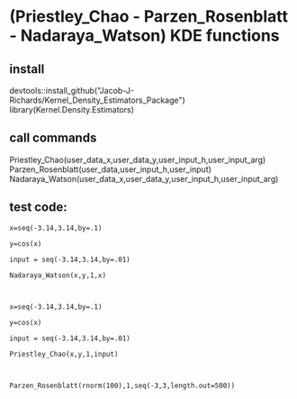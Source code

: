 # (Priestley_Chao - Parzen_Rosenblatt - Nadaraya_Watson) KDE functions 

## install 
devtools::install_github("Jacob-J-Richards/Kernel_Density_Estimators_Package")
library(Kernel.Density.Estimators)

## call commands 
Priestley_Chao(user_data_x,user_data_y,user_input_h,user_input_arg)
Parzen_Rosenblatt(user_data,user_input_h,user_input)
Nadaraya_Watson(user_data_x,user_data_y,user_input_h,user_input_arg)


## test code:

    
    x=seq(-3.14,3.14,by=.1)
    
    y=cos(x)
    
    input = seq(-3.14,3.14,by=.01)
    
    Nadaraya_Watson(x,y,1,x)
  
      
    
    x=seq(-3.14,3.14,by=.1)
    
    y=cos(x)
    
    input = seq(-3.14,3.14,by=.01)
    
    Priestley_Chao(x,y,1,input)
    
        
    
    Parzen_Rosenblatt(rnorm(100),1,seq(-3,3,length.out=500)) 
    

